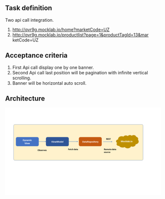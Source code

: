 Task definition
--------------------------------
Two api call integration.
1. http://qvr9g.mocklab.io/home?marketCode=UZ
2. http://qvr9g.mocklab.io/productlist?page=1&productTagId=13&mar ketCode=UZ

Acceptance criteria
--------------------------------
1. First Api call display one by one banner.
2. Second Api call last position will be pagination with infinite vertical scrolling.
3. Banner will be horizontal auto scroll.

Architecture
------------
![Screenshot](/docs/Architecture.png)
